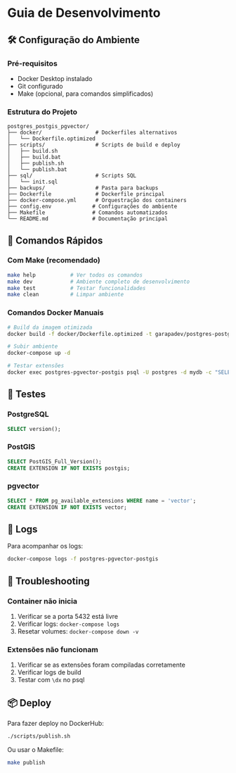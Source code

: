 # Guia de Desenvolvimento

## 🛠️ Configuração do Ambiente

### Pré-requisitos
- Docker Desktop instalado
- Git configurado
- Make (opcional, para comandos simplificados)

### Estrutura do Projeto
```
postgres_postgis_pgvector/
├── docker/                 # Dockerfiles alternativos
│   └── Dockerfile.optimized
├── scripts/                # Scripts de build e deploy
│   ├── build.sh
│   ├── build.bat
│   ├── publish.sh
│   └── publish.bat
├── sql/                    # Scripts SQL
│   └── init.sql
├── backups/                # Pasta para backups
├── Dockerfile              # Dockerfile principal
├── docker-compose.yml      # Orquestração dos containers
├── config.env             # Configurações do ambiente
├── Makefile               # Comandos automatizados
└── README.md              # Documentação principal
```

## 🚀 Comandos Rápidos

### Com Make (recomendado)
```bash
make help           # Ver todos os comandos
make dev            # Ambiente completo de desenvolvimento
make test           # Testar funcionalidades
make clean          # Limpar ambiente
```

### Comandos Docker Manuais
```bash
# Build da imagem otimizada
docker build -f docker/Dockerfile.optimized -t garapadev/postgres-postgis-pgvector:16-optimized .

# Subir ambiente
docker-compose up -d

# Testar extensões
docker exec postgres-pgvector-postgis psql -U postgres -d mydb -c "SELECT PostGIS_Full_Version();"
```

## 🧪 Testes

### PostgreSQL
```sql
SELECT version();
```

### PostGIS
```sql
SELECT PostGIS_Full_Version();
CREATE EXTENSION IF NOT EXISTS postgis;
```

### pgvector
```sql
SELECT * FROM pg_available_extensions WHERE name = 'vector';
CREATE EXTENSION IF NOT EXISTS vector;
```

## 📝 Logs

Para acompanhar os logs:
```bash
docker-compose logs -f postgres-pgvector-postgis
```

## 🔧 Troubleshooting

### Container não inicia
1. Verificar se a porta 5432 está livre
2. Verificar logs: `docker-compose logs`
3. Resetar volumes: `docker-compose down -v`

### Extensões não funcionam
1. Verificar se as extensões foram compiladas corretamente
2. Verificar logs de build
3. Testar com `\dx` no psql

## 📦 Deploy

Para fazer deploy no DockerHub:
```bash
./scripts/publish.sh
```

Ou usar o Makefile:
```bash
make publish
```
